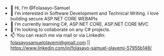 - 👋 Hi, I’m @Folasayo-Samuel
- 👀 I’m interested in Software Development and Technical Writing. I love building secure ASP.NET CORE WEBAPIs 
- 🌱 I’m currently learning C#, ASP.NET CORE, ASP.NET CORE MVC
- 💞️ I’m looking to collaborate on any C# projects.
- 📫 You can reach me via mail or via LinkedIn: folasayosamuelolayemi@gmail.com || https://www.linkedin.com/in/folasayo-samuel-olayemi-57955b148/

<!---
Folasayo-Samuel/Folasayo-Samuel is a ✨ special ✨ repository because its `README.md` (this file) appears on your GitHub profile.
You can click the Preview link to take a look at your changes.
--->

